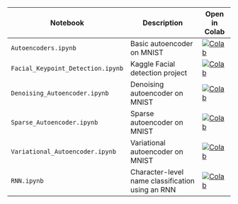 | Notebook | Description | Open in Colab |
|----------|-------------|----------------|
| `Autoencoders.ipynb` | Basic autoencoder on MNIST | [![Colab](https://colab.research.google.com/assets/colab-badge.svg)](https://colab.research.google.com/github/Tony-Ale/Notebooks/blob/main/Autoencoders.ipynb) |
| `Facial_Keypoint_Detection.ipynb`| Kaggle Facial detection project | [![Colab](https://colab.research.google.com/assets/colab-badge.svg)](https://colab.research.google.com/github/Tony-Ale/Notebooks/blob/main/Facial_Keypoint_Detection.ipynb) |
| `Denoising_Autoencoder.ipynb`| Denoising autoencoder on MNIST | [![Colab](https://colab.research.google.com/assets/colab-badge.svg)](https://colab.research.google.com/github/Tony-Ale/Notebooks/blob/main/Denoising_Autoencoder.ipynb) |
| `Sparse_Autoencoder.ipynb` | Sparse autoencoder on MNIST | [![Colab](https://colab.research.google.com/assets/colab-badge.svg)](https://colab.research.google.com/github/Tony-Ale/Notebooks/blob/main/Sparse_Autoencoder.ipynb) |
| `Variational_Autoencoder.ipynb` | Variational autoencoder on MNIST | [![Colab](https://colab.research.google.com/assets/colab-badge.svg)](https://colab.research.google.com/github/Tony-Ale/Notebooks/blob/main/Variational_Autoencoder.ipynb) |
| `RNN.ipynb` | Character-level name classification using an RNN | [![Colab](https://colab.research.google.com/assets/colab-badge.svg)](https://colab.research.google.com/github/Tony-Ale/Notebooks/blob/main/RNN.ipynb) |

